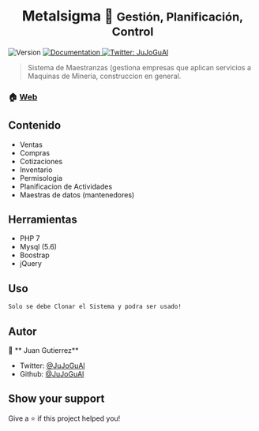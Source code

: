 <h1 align="center">Metalsigma 👋 <small>Gestión, Planificación, Control</small></h1>
<p>
  <img alt="Version" src="https://img.shields.io/badge/version-1.2-blue.svg?cacheSeconds=2592000" />
  <a href="https://github.com/JuJoGuAl/metalsigma">
    <img alt="Documentation" src="https://img.shields.io/badge/documentation-yes-brightgreen.svg" target="_blank" />
  </a>
  <a href="https://twitter.com/JuJoGuAl">
    <img alt="Twitter: JuJoGuAl" src="https://img.shields.io/twitter/follow/JuJoGuAl.svg?style=social" target="_blank" />
  </a>
</p>

> Sistema de Maestranzas (gestiona empresas que aplican servicios a Maquinas de Mineria, construccion en general.

### 🏠 [Web](https://metalsigma.cl/)

## Contenido

* Ventas
* Compras
* Cotizaciones
* Inventario
* Permisologia
* Planificacion de Actividades
* Maestras de datos (mantenedores)

## Herramientas

* PHP 7
* Mysql (5.6)
* Boostrap
* jQuery

## Uso

```sh
Solo se debe Clonar el Sistema y podra ser usado!
```

## Autor

👤 ** Juan Gutierrez**

* Twitter: [@JuJoGuAl](https://twitter.com/JuJoGuAl)
* Github: [@JuJoGuAl](https://github.com/JuJoGuAl)

## Show your support

Give a ⭐️ if this project helped you!
